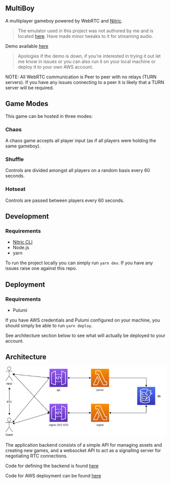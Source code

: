 ## MultiBoy

A multiplayer gameboy powered by WebRTC and [Nitric](https://nitric.io/).

> The emulator used in this project was not authored by me and is located [here](https://github.com/roblouie/gameboy-emulator). Have made minor tweaks to it for streaming audio.

Demo available [here](https://multiboy.nitric.rocks)

> Apologies if the demo is down, if you're interested in trying it out let me know in issues or you can also run it on your local machine or deploy it to your own AWS account.

NOTE: All WebRTC communication is Peer to peer with no relays (TURN servers). If you have any issues connecting to a peer it is likely that a TURN server will be required.

## Game Modes

This game can be hosted in three modes:

### Chaos

A chaos game accepts all player input (as if all players were holding the same gameboy).

### Shuffle

Controls are divided amongst all players on a random basis every 60 seconds.

### Hotseat

Controls are passed between players every 60 seconds.

## Development
### Requirements
  - [Nitric CLI](https://nitric.io/docs/guides/getting-started/installation)
  - Node.js
  - yarn

To run the project locally you can simply run `yarn dev`. If you have any issues raise one against this repo.

## Deployment

### Requirements
  - Pulumi

If you have AWS credentials and Pulumi configured on your machine, you should simply be able to run `yarn deploy`.

See architecture section below to see what will actually be deployed to your account.

## Architecture

![MultiBoy Architecture](assets/architecture.png)

The application backend consists of a simple API for managing assets and creating new games, and a websocket API to act as a signalling server for negotiating RTC connections.

Code for defining the backend is found [here](src/backend/)

Code for AWS deployment can be found [here](https://github.com/nitrictech/nitric/tree/develop/cloud/aws)